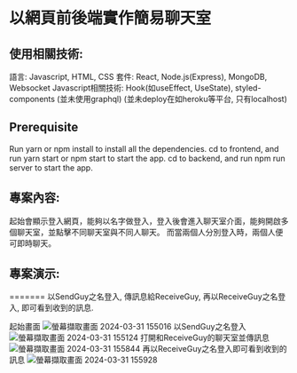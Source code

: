 # 以網頁前後端實作簡易聊天室

## 使用相關技術:
語言: Javascript, HTML, CSS
套件: React, Node.js(Express), MongoDB, Websocket
Javascript相關技術: Hook(如useEffect, UseState), styled-components
(並未使用graphql)
(並未deploy在如heroku等平台, 只有localhost)

## Prerequisite
Run yarn or npm install to install all the dependencies.
cd to frontend, and run yarn start or npm start to start the app.
cd to backend, and run npm run server to start the app.

## 專案內容:
起始會顯示登入網頁，能夠以名字做登入，登入後會進入聊天室介面，能夠開啟多個聊天室，並點擊不同聊天室與不同人聊天。
而當兩個人分別登入時，兩個人便可即時聊天。

## 專案演示:
=======
以SendGuy之名登入, 傳訊息給ReceiveGuy, 再以ReceiveGuy之名登入, 即可看到收到的訊息.

起始畫面
![螢幕擷取畫面 2024-03-31 155016](https://github.com/Welonbai/wp1111/assets/62245152/391a8e40-cecc-43cb-850a-60d8dd5c7e2f)
以SendGuy之名登入
![螢幕擷取畫面 2024-03-31 155124](https://github.com/Welonbai/wp1111/assets/62245152/6d08516b-4d74-4732-ba84-045e1ac34598)
打開和ReceiveGuy的聊天室並傳訊息
![螢幕擷取畫面 2024-03-31 155844](https://github.com/Welonbai/wp1111/assets/62245152/a6e491dd-e2f1-4e44-ae04-182dce7954fa)
再以ReceiveGuy之名登入即可看到收到的訊息
![螢幕擷取畫面 2024-03-31 155928](https://github.com/Welonbai/wp1111/assets/62245152/27045652-6bf6-4ec9-9c40-127bd2c92d0b)

